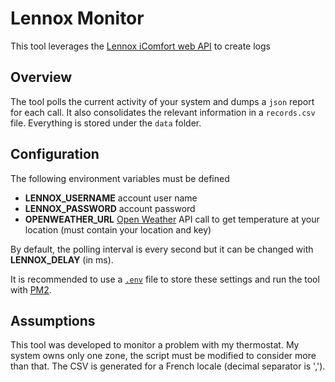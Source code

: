 # Lennox Monitor

This tool leverages the [Lennox iComfort web API](https://www.myicomfort.com/) to create logs

## Overview

The tool polls the current activity of your system and dumps a `json` report for each call.
It also consolidates the relevant information in a `records.csv` file.
Everything is stored under the `data` folder.

## Configuration

The following environment variables must be defined
* **LENNOX_USERNAME** account user name
* **LENNOX_PASSWORD** account password
* **OPENWEATHER_URL** [Open Weather](https://openweathermap.org/) API call to get temperature at your location (must contain your location and key)

By default, the polling interval is every second but it can be changed with **LENNOX_DELAY** (in ms).

It is recommended to use a [`.env`](https://www.npmjs.com/package/dotenv) file to store these settings
and run the tool with [PM2](https://pm2.keymetrics.io/).

## Assumptions

This tool was developed to monitor a problem with my thermostat. My system owns only one zone, the script must be modified
to consider more than that. The CSV is generated for a French locale (decimal separator is ',').
